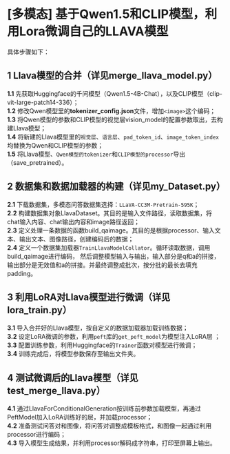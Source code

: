 # [多模态] 基于Qwen1.5和CLIP模型，利用Lora微调自己的LLAVA模型
具体步骤如下：
## 1 Llava模型的合并（详见merge_llava_model.py）
**1.1** 先获取Huggingface的千问模型（Qwen1.5-4B-Chat），以及CLIP模型（clip-vit-large-patch14-336）；<br>
**1.2** 修改Qwen模型里的**tokenizer_config.json**文件，增加`<image>`这个编码；<br>
**1.3** 将Qwen模型的参数和CLIP模型的视觉层vision_model的配置参数取出，去构建Llava模型；<br>
**1.4** 将新建的Llava模型里的`视觉层`、`语言层`、`pad_token_id`、`image_token_index`均替换为Qwen和CLIP模型的参数；<br>
**1.5** 将Llava模型、`Qwen模型的tokenizer`和`CLIP模型的processor`导出（save_pretrained）。<br>

## 2 数据集和数据加载器的构建（详见my_Dataset.py）
**2.1** 下载数据集，多模态问答数据集选择：`LLaVA-CC3M-Pretrain-595K`；<br>
**2.2** 构建数据集对象LlavaDataset。其目的是输入文件路径，读取数据集，将chat输入内容、chat输出内容和image路径返回；<br>
**2.3** 定义处理一条数据的函数build_qaimage。其目的是根据processor、输入文本、输出文本、图像路径，创建编码后的数据；<br>
**2.4** 定义一个数据集加载器`TrainLlavaModelCollator`。循环读取数据，调用build_qaimage进行编码，
然后调整模型输入与输出，输入部分是q和a的拼接，输出部分是无效值和a的拼接。并最终调整成批次，按分批的最长去填充padding。<br>

## 3 利用LoRA对Llava模型进行微调（详见lora_train.py）
**3.1** 导入合并好的Llava模型，按自定义的数据加载器加载训练数据；<br>
**3.2** 设定LoRA微调的参数，利用`peft`库的`get_peft_model`为模型注入LoRA层 ；<br>
**3.3** 配置训练参数，利用Huggingface的`Trainer`函数对模型进行微调；<br>
**3.4** 训练完成后，将模型参数保存至输出文件夹。<br>

## 4 测试微调后的Llava模型（详见test_merge_llava.py）
**4.1** 通过LlavaForConditionalGeneration按训练前参数加载模型，再通过PeftModel加入LoRA训练好的层，并加载processor；<br>
**4.2** 准备测试问答对和图像，将问答对调整成模板格式，和图像一起通过利用processor进行编码；<br>
**4.3** 导入模型生成结果，并利用processor解码成字符串，打印至屏幕上输出。<br>
